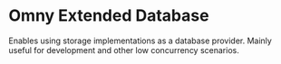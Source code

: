 Omny Extended Database
======================

Enables using storage implementations as a database provider. Mainly useful for development and other low concurrency scenarios.